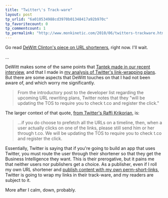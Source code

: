 ```yaml
---
title: "Twitter\'s Track-ware"
layout: post
tp_urlid: "6a010534988cd3970b01348417a92b970c"
tp_favoritecount: 0
tp_commentcount: 1
tp_permalink: "http://www.monkinetic.com/2010/06/twitters-trackware.html"
---
```

Go read [DeWitt Clinton's piece on URL shorteners](http://www.google.com/buzz/dclinton/JKoWPTAAyvw/More-thoughts-on-URL-shorteners-This-post-explores), right now. I'll wait.

...

DeWitt makes some of the same points that [Tantek made in our recent interview](http://www.monkinetic.com/2010/05/tantek-celik-diso-20-brass-tacks.html), and that I made in [my analysis of Twitter's link-wrapping plans](http://www.monkinetic.com/2010/06/blearyeyed-analysis-of-twitters-linkwrapping-plans.html). But there are some aspects that DeWitt touches on that I had not been aware of, and which worry me significantly.

>From the introductory post to the developer list regarding the upcoming URL rewriting plans, Twitter notes that they "will be updating the TOS to require you to check t.co and register the click."

The larger context of that quote, [from Twitter's Raffi Krikorian](http://groups.google.com/group/twitter-development-talk/msg/9d02f325d8db20f8?pli=1), is:

>...if you do choose to prefetch all the URLs on a 
timeline, then, when a user actually clicks on one of the links, please 
still send him or her through t.co. We will be updating the TOS to require 
you to check t.co and register the click.

Essentially, Twitter is saying that if you're going to build an app that uses Twitter, you must route the user through their shortener so that they get the Business Intelligence they want. This is their prerogative, but it pains me that neither users nor publishers get a choice. As a publisher, even if I roll my own URL shortener and [publish content with my own perm-short-links](http://www.monkinetic.com/2010/06/blearyeyed-analysis-of-twitters-linkwrapping-plans.html), Twitter is going to wrap my links in their track-ware, and my readers are subject to it.

More after I calm, down, probably.
